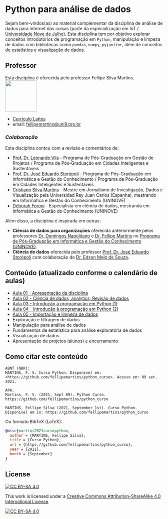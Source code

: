 # Python para análise de dados

Sejam bem-vindos(as) ao material complementar da disciplina de análise de dados para internet das coisas (parte da especialização em IoT / [Universidade Nove de Julho](uninove.br)). Esta disciplina tem por objetivo explorar conceitos introdutórios de programação em `Python`, manipulação e limpeza de dados com bibliotecas como `pandas`, `numpy`, `pyjanitor`, além de conceitos de estatística e visualização de dados.

## Professor
Esta disciplina é oferecida pelo professor Fellipe Silva Martins. <br>
<img src="http://servicosweb.cnpq.br/wspessoa/servletrecuperafoto?tipo=1&id=K4240645Z2" width="100" align="center"/>

* [Currículo Lattes](http://lattes.cnpq.br/7912881403948084)
* email: fellipemartins@uni9.pro.br

### *Colaboração*
Esta disciplina contou com a revisão e comentários de:
* [Prof. Dr. Leonardo Vils](http://lattes.cnpq.br/3969955798466284) - Programa de Pós-Graduação em Gestão de Projetos / Programa de Pós-Graduação em Cidades Inteligentes e Sustentáveis
* [Prof. Dr. José Eduardo Storópoli](http://lattes.cnpq.br/2281909649311607) - Programa de Pós-Graduação em Informática e Gestão do Conhecimento / Programa de Pós-Graduação em Cidades Inteligentes e Sustentáveis
* [Cristiano Silva Martins](http://lattes.cnpq.br/2134033520588291) - Mestre em Jornalismo de Investigação, Dados e Visualização pela Universidad Rey Juan Carlos (Espanha), mestrando em Informática e Gestão do Conhecimento (UNINOVE)
* [Déborah Foroni](http://lattes.cnpq.br/4356168879181955) - Especialista em ciência de dados, mestranda em Informática e Gestão do Conhecimento (UNINOVE)

Além disso, a disciplina é inspirada em outras:
* **Ciência de dados para organizações** oferecida anteriormente pelos professores [Dr. Domingos Napolitano](http://lattes.cnpq.br/0433818215929535) e [Dr. Fellipe Martins](http://lattes.cnpq.br/7912881403948084) no [Programa de Pós-Graduação em Informática e Gestão do Conhecimento (UNINOVE)](https://www.uninove.br/cursos/mestrado-e-doutorado/presencial/mestrado-e-doutorado-em-inform%C3%A1tica-e-gest%C3%A3o-do-conhecimento).
* **Ciência de dados** oferecida pelo professor [Prof. Dr. José Eduardo Storópoli](http://lattes.cnpq.br/2281909649311607) com colaboração do [Dr. Edson Melo de Souza](http://lattes.cnpq.br/2641658716558510).

## Conteúdo (atualizado conforme o calendário de aulas)
* [Aula 01 - Apresentação da disciplina](https://nbviewer.org/github/fellipemartins/python_curso/blob/main/Aula%2001%20-%20Apresenta%C3%A7%C3%A3o%20da%20disciplina.ipynb)
* [Aula 02 - Ciência de dados, analytics; Revisão de dados](https://nbviewer.org/github/fellipemartins/python_curso/blob/main/Aula%2002%20-%20Ci%C3%AAncia%20de%20dados%2C%20analytics%3B%20Revis%C3%A3o%20de%20dados.ipynb)
* [Aula 03 - Introdução à programação em Python (1)](https://nbviewer.org/github/fellipemartins/python_curso/blob/main/Aula%2003%20-%20Introdu%C3%A7%C3%A3o%20%C3%A0%20programa%C3%A7%C3%A3o%20em%20Python%20%281%29.ipynb)
* [Aula 04 - Introdução à programação em Python (2)](https://nbviewer.org/github/fellipemartins/python_curso/blob/main/Aula%2004%20-%20Introdu%C3%A7%C3%A3o%20%C3%A0%20programa%C3%A7%C3%A3o%20em%20Python%20%282%29.ipynb)
* [Aula 05 - Importação e limpeza de dados](https://nbviewer.org/github/fellipemartins/python_curso/blob/main/Aula%2005%20-%20importando%20e%20limpando%20dados.ipynb)
* Exploração e filtragem de dados
* Manipulação para análise de dados
* Fundamentos de estatística para análise exploratória de dados
* Visualização de dados
* Apresentação de projetos (alunos) e encerramento

## Como citar este conteúdo
```plain text
ABNT (NBR):
MARTINS, F. S. Curso Python. Disponível em: <https://github.com/fellipemartins/python_curso>. Acesso em: 09 set. 2021.

APA:
Martins, F. S. (2021, Sept 09). Python Curso. https://github.com/fellipemartins/python_curso

MARTINS, Fellipe Silva (2021, September 1st). Curso Python.
Disponível em in: https://github.com/fellipemartins/python_curso
```

Ou formato BibTeX (LaTeX):
```bibtex
@misc{martins2021cursopython,
  author = {MARTINS, Fellipe Silva},
  title = {Curso Python},
  url = {https://github.com/fellipemartins/python_curso},
  year = {2021},
  month = {September}
}
```


## License

[![CC BY-SA 4.0][cc-by-sa-shield]][cc-by-sa]

This work is licensed under a
[Creative Commons Attribution-ShareAlike 4.0 International License][cc-by-sa].

[![CC BY-SA 4.0][cc-by-sa-image]][cc-by-sa]

[cc-by-sa]: http://creativecommons.org/licenses/by-sa/4.0/
[cc-by-sa-image]: https://licensebuttons.net/l/by-sa/4.0/88x31.png
[cc-by-sa-shield]: https://img.shields.io/badge/License-CC%20BY--SA%204.0-lightgrey.svg
